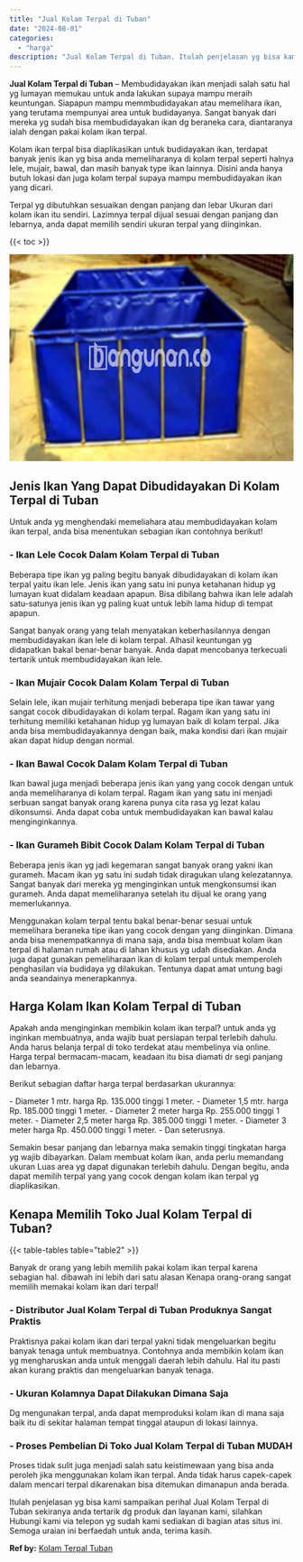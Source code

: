 ```yaml
---
title: "Jual Kolam Terpal di Tuban"
date: "2024-08-01"
categories: 
  - "harga"
description: "Jual Kolam Terpal di Tuban. Itulah penjelasan yg bisa kami sampaikan perihal Jual Kolam Terpal di Tuban sekiranya anda tertarik dg produk dan layanan kami, s..."
---
```


**Jual Kolam Terpal di Tuban** – Membudidayakan ikan menjadi salah satu hal yg lumayan memukau untuk anda lakukan supaya mampu meraih keuntungan. Siapapun mampu memmbudidayakan atau memelihara ikan, yang terutama mempunyai area untuk budidayanya. Sangat banyak dari mereka yg sudah bisa membudidayakan ikan dg beraneka cara, diantaranya ialah dengan pakai kolam ikan terpal.

Kolam ikan terpal bisa diaplikasikan untuk budidayakan ikan, terdapat banyak jenis ikan yg bisa anda memeliharanya di kolam terpal seperti halnya lele, mujair, bawal, dan masih banyak type ikan lainnya. Disini anda hanya butuh lokasi dan juga kolam terpal supaya mampu membudidayakan ikan yang dicari.

Terpal yg dibutuhkan sesuaikan dengan panjang dan lebar Ukuran dari kolam ikan itu sendiri. Lazimnya terpal dijual sesuai dengan panjang dan lebarnya, anda dapat memilih sendiri ukuran terpal yang diinginkan.

{{< toc >}}

![Jual Kolam Terpal di Tuban](/images/jual-kolam-terpal-13.png)

## Jenis Ikan Yang Dapat Dibudidayakan Di Kolam Terpal di Tuban

Untuk anda yg menghendaki memeliahara atau membudidayakan kolam ikan terpal, anda bisa menentukan sebagian ikan contohnya berikut!

### \- Ikan Lele Cocok Dalam Kolam Terpal di Tuban

Beberapa tipe ikan yg paling begitu banyak dibudidayakan di kolam ikan terpal yaitu ikan lele. Jenis ikan yang satu ini punya ketahanan hidup yg lumayan kuat didalam keadaan apapun. Bisa dibilang bahwa ikan lele adalah satu-satunya jenis ikan yg paling kuat untuk lebih lama hidup di tempat apapun.

Sangat banyak orang yang telah menyatakan keberhasilannya dengan membudidayakan ikan lele di kolam terpal. Alhasil keuntungan yg didapatkan bakal benar-benar banyak. Anda dapat mencobanya terkecuali tertarik untuk membudidayakan ikan lele.

### \- Ikan Mujair Cocok Dalam Kolam Terpal di Tuban

Selain lele, ikan mujair terhitung menjadi beberapa tipe ikan tawar yang sangat cocok dibudidayakan di kolam terpal. Ragam ikan yang satu ini terhitung memiliki ketahanan hidup yg lumayan baik di kolam terpal. Jika anda bisa membudidayakannya dengan baik, maka kondisi dari ikan mujair akan dapat hidup dengan normal.

### \- Ikan Bawal Cocok Dalam Kolam Terpal di Tuban

Ikan bawal juga menjadi beberapa jenis ikan yang yang cocok dengan untuk anda memeliharanya di kolam terpal. Ragam ikan yang satu ini menjadi serbuan sangat banyak orang karena punya cita rasa yg lezat kalau dikonsumsi. Anda dapat coba untuk membudidayakan kan bawal kalau menginginkannya.

### \- Ikan Gurameh Bibit Cocok Dalam Kolam Terpal di Tuban

Beberapa jenis ikan yg jadi kegemaran sangat banyak orang yakni ikan gurameh. Macam ikan yg satu ini sudah tidak diragukan ulang kelezatannya. Sangat banyak dari mereka yg menginginkan untuk mengkonsumsi ikan gurameh. Anda dapat memeliharanya setelah itu dijual ke orang yang memerlukannya.

Menggunakan kolam terpal tentu bakal benar-benar sesuai untuk memelihara beraneka tipe ikan yang cocok dengan yang diinginkan. Dimana anda bisa menempatkannya di mana saja, anda bisa membuat kolam ikan terpal di halaman rumah atau di lahan khusus yg udah disediakan. Anda juga dapat gunakan pemeliharaan ikan di kolam terpal untuk memperoleh penghasilan via budidaya yg dilakukan. Tentunya dapat amat untung bagi anda seandainya menerapkannya.

## Harga Kolam Ikan Kolam Terpal di Tuban

Apakah anda menginginkan membikin kolam ikan terpal? untuk anda yg inginkan membuatnya, anda wajib buat persiapan terpal terlebih dahulu. Anda harus belanja terpal di toko terdekat atau membelinya via online. Harga terpal bermacam-macam, keadaan itu bisa diamati dr segi panjang dan lebarnya.

Berikut sebagian daftar harga terpal berdasarkan ukurannya:

\- Diameter 1 mtr. harga Rp. 135.000 tinggi 1 meter. - Diameter 1,5 mtr. harga Rp. 185.000 tinggi 1 meter. - Diameter 2 meter harga Rp. 255.000 tinggi 1 meter. - Diameter 2,5 meter harga Rp. 385.000 tinggi 1 meter. - Diameter 3 meter harga Rp. 450.000 tinggi 1 meter. - Dan seterusnya.

Semakin besar panjang dan lebarnya maka semakin tinggi tingkatan harga yg wajib dibayarkan. Dalam membuat kolam ikan, anda perlu memandang ukuran Luas area yg dapat digunakan terlebih dahulu. Dengan begitu, anda dapat memilih terpal yang yang cocok dengan kolam ikan terpal yg diaplikasikan.

## Kenapa Memilih Toko Jual Kolam Terpal di Tuban?

{{< table-tables table="table2" >}}

Banyak dr orang yang lebih memilih pakai kolam ikan terpal karena sebagian hal. dibawah ini lebih dari satu alasan Kenapa orang-orang sangat memilih memakai kolam ikan dari terpal!

### \- Distributor Jual Kolam Terpal di Tuban Produknya Sangat Praktis

Praktisnya pakai kolam ikan dari terpal yakni tidak mengeluarkan begitu banyak tenaga untuk membuatnya. Contohnya anda membikin kolam ikan yg mengharuskan anda untuk menggali daerah lebih dahulu. Hal itu pasti akan kurang praktis dan mengeluarkan banyak tenaga.

### \- Ukuran Kolamnya Dapat Dilakukan Dimana Saja

Dg mengunakan terpal, anda dapat memproduksi kolam ikan di mana saja baik itu di sekitar halaman tempat tinggal ataupun di lokasi lainnya.

### \- Proses Pembelian Di Toko Jual Kolam Terpal di Tuban MUDAH

Proses tidak sulit juga menjadi salah satu keistimewaan yang bisa anda peroleh jika menggunakan kolam ikan terpal. Anda tidak harus capek-capek dalam mencari terpal dikarenakan bisa ditemukan dimanapun anda berada.

Itulah penjelasan yg bisa kami sampaikan perihal Jual Kolam Terpal di Tuban sekiranya anda tertarik dg produk dan layanan kami, silahkan Hubungi kami via telepon yg sudah kami sediakan di bagian atas situs ini. Semoga uraian ini berfaedah untuk anda, terima kasih.

**Ref by:** [Kolam Terpal Tuban](https://id.wikipedia.org/wiki/Kolam)
